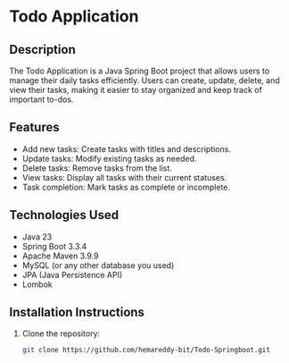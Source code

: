 # Todo Application

## Description
The Todo Application is a Java Spring Boot project that allows users to manage their daily tasks efficiently. Users can create, update, delete, and view their tasks, making it easier to stay organized and keep track of important to-dos.

## Features
- Add new tasks: Create tasks with titles and descriptions.
- Update tasks: Modify existing tasks as needed.
- Delete tasks: Remove tasks from the list.
- View tasks: Display all tasks with their current statuses.
- Task completion: Mark tasks as complete or incomplete.

## Technologies Used
- Java 23
- Spring Boot 3.3.4
- Apache Maven 3.9.9
- MySQL (or any other database you used)
- JPA (Java Persistence API)
- Lombok

## Installation Instructions
1. Clone the repository:
   ```bash
   git clone https://github.com/hemareddy-bit/Todo-Springboot.git
